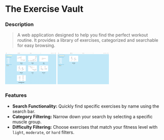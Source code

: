 # The Exercise Vault

### Description
>A web application designed to help you find the perfect workout routine. It provides a library of exercises, categorized and searchable for easy browsing.
<div align-items="center">
    <img src="Preview/ExVlt_main.png" width=33%>
    <img src="Preview/ExVlt_srch.png" width=33%>
</div>

### Features
- **Search Functionality:** Quickly find specific exercises by name using the search bar.
- **Category Filtering:** Narrow down your search by selecting a specific muscle group.
- **Difficulty Filtering:** Choose exercises that match your fitness level with `light`, `moderate`, or `hard` filters.